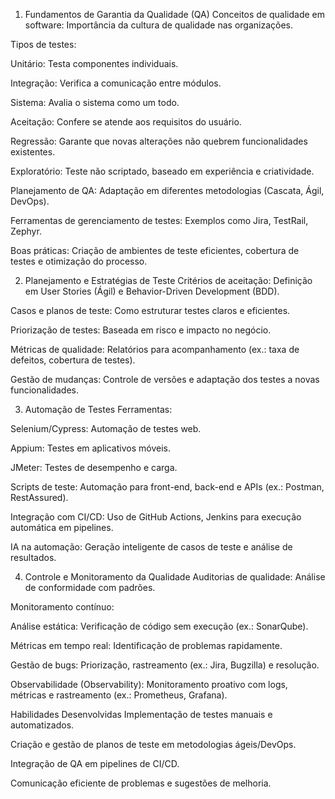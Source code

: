 1. Fundamentos de Garantia da Qualidade (QA)
Conceitos de qualidade em software: Importância da cultura de qualidade nas organizações.

Tipos de testes:

Unitário: Testa componentes individuais.

Integração: Verifica a comunicação entre módulos.

Sistema: Avalia o sistema como um todo.

Aceitação: Confere se atende aos requisitos do usuário.

Regressão: Garante que novas alterações não quebrem funcionalidades existentes.

Exploratório: Teste não scriptado, baseado em experiência e criatividade.

Planejamento de QA: Adaptação em diferentes metodologias (Cascata, Ágil, DevOps).

Ferramentas de gerenciamento de testes: Exemplos como Jira, TestRail, Zephyr.

Boas práticas: Criação de ambientes de teste eficientes, cobertura de testes e otimização do processo.

2. Planejamento e Estratégias de Teste
Critérios de aceitação: Definição em User Stories (Ágil) e Behavior-Driven Development (BDD).

Casos e planos de teste: Como estruturar testes claros e eficientes.

Priorização de testes: Baseada em risco e impacto no negócio.

Métricas de qualidade: Relatórios para acompanhamento (ex.: taxa de defeitos, cobertura de testes).

Gestão de mudanças: Controle de versões e adaptação dos testes a novas funcionalidades.

3. Automação de Testes
Ferramentas:

Selenium/Cypress: Automação de testes web.

Appium: Testes em aplicativos móveis.

JMeter: Testes de desempenho e carga.

Scripts de teste: Automação para front-end, back-end e APIs (ex.: Postman, RestAssured).

Integração com CI/CD: Uso de GitHub Actions, Jenkins para execução automática em pipelines.

IA na automação: Geração inteligente de casos de teste e análise de resultados.

4. Controle e Monitoramento da Qualidade
Auditorias de qualidade: Análise de conformidade com padrões.

Monitoramento contínuo:

Análise estática: Verificação de código sem execução (ex.: SonarQube).

Métricas em tempo real: Identificação de problemas rapidamente.

Gestão de bugs: Priorização, rastreamento (ex.: Jira, Bugzilla) e resolução.

Observabilidade (Observability): Monitoramento proativo com logs, métricas e rastreamento (ex.: Prometheus, Grafana).

Habilidades Desenvolvidas
Implementação de testes manuais e automatizados.

Criação e gestão de planos de teste em metodologias ágeis/DevOps.

Integração de QA em pipelines de CI/CD.

Comunicação eficiente de problemas e sugestões de melhoria.
